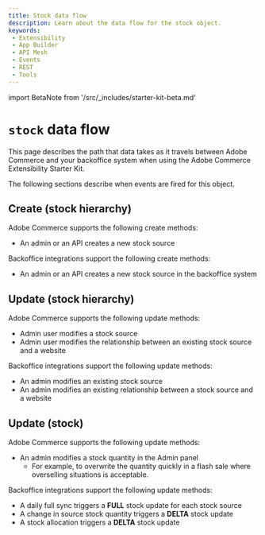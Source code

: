 ```yaml
---
title: Stock data flow
description: Learn about the data flow for the stock object.
keywords:
 - Extensibility
 - App Builder
 - API Mesh
 - Events
 - REST
 - Tools
---
```


import BetaNote from '/src/_includes/starter-kit-beta.md'

<BetaNote />

# `stock` data flow

This page describes the path that data takes as it travels between Adobe Commerce and your backoffice system when using the Adobe Commerce Extensibility Starter Kit.

The following sections describe when events are fired for this object.

## Create (stock hierarchy)

Adobe Commerce supports the following create methods:

- An admin or an API creates a new stock source

Backoffice integrations support the following create methods:

- An admin or an API creates a new stock source in the backoffice system

## Update (stock hierarchy)

Adobe Commerce supports the following update methods:

- Admin user modifies a stock source
- Admin user modifies the relationship between an existing stock source and a website

Backoffice integrations support the following update methods:

- An admin modifies an existing stock source
- An admin modifies an existing relationship between a stock source and a website

## Update (stock)

Adobe Commerce supports the following update methods:

- An admin modifies a stock quantity in the Admin panel
  - For example, to overwrite the quantity quickly in a flash sale where overselling situations is acceptable.

Backoffice integrations support the following update methods:

- A daily full sync triggers a **FULL** stock update for each stock source
- A change in source stock quantity triggers a **DELTA** stock update
- A stock allocation triggers a **DELTA** stock update
